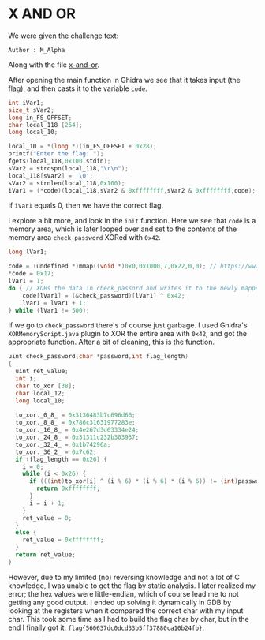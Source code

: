 # X AND OR
We were given the challenge text:
```
Author : M_Alpha    
```

Along with the file [x-and-or](x-and-or).

After opening the main function in Ghidra we see that it takes input (the flag), and then casts it to the variable `code`. 
```c
int iVar1;
size_t sVar2;
long in_FS_OFFSET;
char local_118 [264];
long local_10;

local_10 = *(long *)(in_FS_OFFSET + 0x28);
printf("Enter the flag: ");
fgets(local_118,0x100,stdin);
sVar2 = strcspn(local_118,"\r\n");
local_118[sVar2] = '\0';
sVar2 = strnlen(local_118,0x100);
iVar1 = (*code)(local_118,sVar2 & 0xffffffff,sVar2 & 0xffffffff,code);
```
If `iVar1` equals 0, then we have the correct flag.

I explore a bit more, and look in the `init` function. Here we see that `code` is a memory area, which is later looped over and set to the contents of the memory area `check_password` XORed with `0x42`.
```c
long lVar1;

code = (undefined *)mmap((void *)0x0,0x1000,7,0x22,0,0); // https://www.man7.org/linux/man-pages/man2/mmap.2.html
*code = 0x17;
lVar1 = 1;
do { // XORs the data in check_passord and writes it to the newly mapped memory area
    code[lVar1] = (&check_password)[lVar1] ^ 0x42;
    lVar1 = lVar1 + 1;
} while (lVar1 != 500);
```

If we go to `check_password` there's of course just garbage. I used Ghidra's `XORMemoryScript.java` plugin to XOR the entire area with `0x42`, and got the appropriate function. After a bit of cleaning, this is the function.
```c
uint check_password(char *password,int flag_length)
{
  uint ret_value;
  int i;
  char to_xor [38];
  char local_12;
  long local_10;
  
  to_xor._0_8_ = 0x3136483b7c696d66;
  to_xor._8_8_ = 0x786c31631977283e;
  to_xor._16_8_ = 0x4e267d3d63334e24;
  to_xor._24_8_ = 0x31311c232b303937;
  to_xor._32_4_ = 0x1b74296a;
  to_xor._36_2_ = 0x7c62;
  if (flag_length == 0x26) {
    i = 0;
    while (i < 0x26) {
      if (((int)to_xor[i] ^ (i % 6) * (i % 6) * (i % 6)) != (int)password[i]) {
        return 0xffffffff;
      }
      i = i + 1;
    }
    ret_value = 0;
  }
  else {
    ret_value = 0xffffffff;
  }
  return ret_value;
}
```

However, due to my limited (no) reversing knowledge and not a lot of C knowledge, I was unable to get the flag by static analysis. I later realized my error; the hex values were little-endian, which of course lead me to not getting any good output. I ended up solving it dynamically in GDB by looking at the registers when it compared the correct char with my input char. This took some time as I had to build the flag char by char, but in the end I finally got it: `flag{560637dc0dcd33b5ff37880ca10b24fb}`.